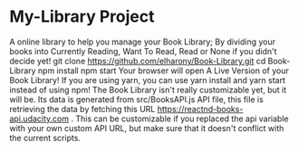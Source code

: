 # My-Library Project
A online library to help you manage your Book Library; By dividing your books into Currently Reading, Want To Read, Read or None if you didn't decide yet!
git clone https://github.com/elharony/Book-Library.git
cd Book-Library
npm install
npm start Your browser will open A Live Version of your Book Library!
If you are using yarn, you can use yarn install and yarn start instead of using npm!
The Book Library isn't really customizable yet, but it will be. Its data is generated from src/BooksAPI.js API file, this file is retrieving the data by fetching this URL https://reactnd-books-api.udacity.com . This can be customizable if you replaced the api variable with your own custom API URL, but make sure that it doesn't conflict with the current scripts.
